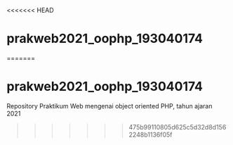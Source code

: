 <<<<<<< HEAD
# prakweb2021_oophp_193040174
=======
# prakweb2021_oophp_193040174
Repository Praktikum Web mengenai object oriented PHP, tahun ajaran 2021
>>>>>>> 475b99110805d625c5d32d8d1562248b1136f05f
